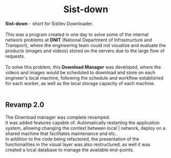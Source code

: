 <h1 align="center"> Sist-down </h1>

<b>Sist-down</b> - short for Sistlev Downloader.<br/><br/>
This was a program created in one day to solve some of the internal network problems at <strong>DNIT</strong> (National Department of Infrastructure  and Transport), where the engineering team could not visualize and evaluate the products (images and videos) stored on the servers due to the large flow of requests. <br/><br/>
To solve this problem, this <strong>Download Manager</strong> was developed, where the videos and images would be scheduled to download and store on each engineer's local machine, following the schedule and workflow established for each worker, as well as the local storage capacity of each machine.
<br/><br/>


## Revamp 2.0
The Download manager was complete revamped.<br/>
It was added features capable of: Automatically restarting the application system, allowing changing the context between local | network, deploy on a shared machine that facilitates maintenance and etc.. <br/>
In addition to the code being refactored, the presentation of the functionalities in the visual layer was also restructured, as well it was created a local database to manage the available end-points.
